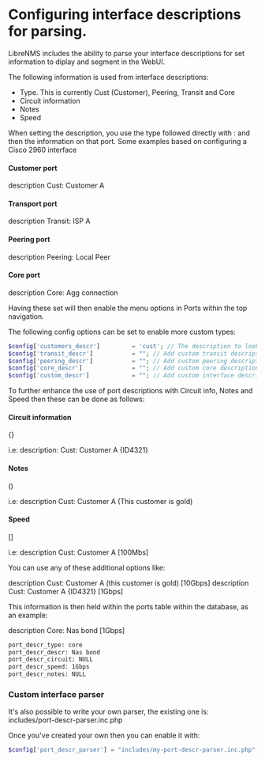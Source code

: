 # Configuring interface descriptions for parsing.

LibreNMS includes the ability to parse your interface descriptions for set information to diplay and segment in the WebUI.

The following information is used from interface descriptions:

 - Type. This is currently Cust (Customer), Peering, Transit and Core
 - Circuit information
 - Notes
 - Speed

When setting the description, you use the type followed directly with : and then the information on that port. Some examples based on 
configuring a Cisco 2960 interface

#### Customer port
description Cust: Customer A

#### Transport port
description Transit: ISP A

#### Peering port
description Peering: Local Peer

#### Core port
description Core: Agg connection

Having these set will then enable the menu options in Ports within the top navigation.

The following config options can be set to enable more custom types:

```php
$config['customers_descr']         = 'cust'; // The description to look for in ifDescr. Can be an array as well array('cust','cid');
$config['transit_descr']           = ""; // Add custom transit descriptions (can be an array)
$config['peering_descr']           = ""; // Add custom peering descriptions (can be an array)
$config['core_descr']              = ""; // Add custom core descriptions (can be an array)
$config['custom_descr']            = ""; // Add custom interface descriptions (can be an array)
```

To further enhance the use of port descriptions with Circuit info, Notes and Speed then these can be done as follows:

#### Circuit information

{}

i.e:
description: Cust: Customer A {ID4321}

#### Notes

()

i.e:
description Cust: Customer A (This customer is gold)

#### Speed

[]

i.e:
description Cust: Customer A [100Mbs]

You can use any of these additional options like:

description Cust: Customer A (this customer is gold) [10Gbps]
description Cust: Customer A {ID4321} [1Gbps]

This information is then held within the ports table within the database, as an example:

description Core: Nas bond [1Gbps]
```sh
port_descr_type: core
port_descr_descr: Nas bond
port_descr_circuit: NULL
port_descr_speed: 1Gbps
port_descr_notes: NULL
```

### Custom interface parser

It's also possible to write your own parser, the existing one is: includes/port-descr-parser.inc.php

Once you've created your own then you can enable it with:

```php
$config['port_descr_parser'] = "includes/my-port-descr-parser.inc.php";
```
